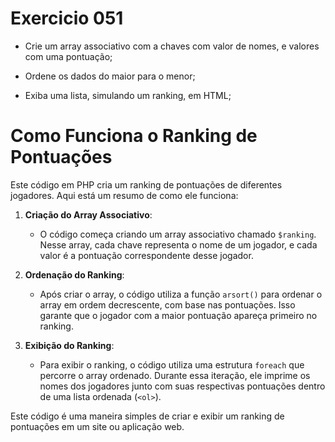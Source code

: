 # Exercicio 051

-   Crie um array associativo com a chaves com valor de nomes, e valores com uma pontuação;

-   Ordene os dados do maior para o menor;

-   Exiba uma lista, simulando um ranking, em HTML;

# Como Funciona o Ranking de Pontuações

Este código em PHP cria um ranking de pontuações de diferentes jogadores. Aqui está um resumo de como ele funciona:

1. **Criação do Array Associativo**:

    - O código começa criando um array associativo chamado `$ranking`. Nesse array, cada chave representa o nome de um jogador, e cada valor é a pontuação correspondente desse jogador.

2. **Ordenação do Ranking**:

    - Após criar o array, o código utiliza a função `arsort()` para ordenar o array em ordem decrescente, com base nas pontuações. Isso garante que o jogador com a maior pontuação apareça primeiro no ranking.

3. **Exibição do Ranking**:
    - Para exibir o ranking, o código utiliza uma estrutura `foreach` que percorre o array ordenado. Durante essa iteração, ele imprime os nomes dos jogadores junto com suas respectivas pontuações dentro de uma lista ordenada (`<ol>`).

Este código é uma maneira simples de criar e exibir um ranking de pontuações em um site ou aplicação web.
